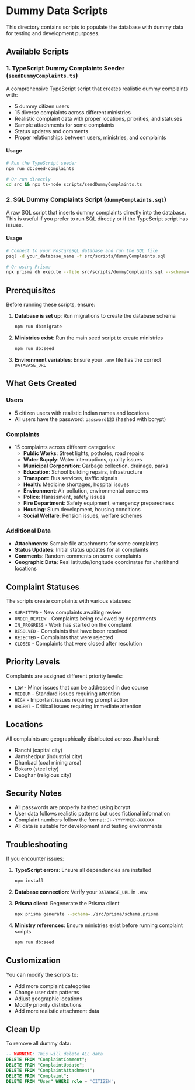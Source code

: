 # Dummy Data Scripts

This directory contains scripts to populate the database with dummy data for testing and development purposes.

## Available Scripts

### 1. TypeScript Dummy Complaints Seeder (`seedDummyComplaints.ts`)

A comprehensive TypeScript script that creates realistic dummy complaints with:
- 5 dummy citizen users
- 15 diverse complaints across different ministries
- Realistic complaint data with proper locations, priorities, and statuses
- Sample attachments for some complaints
- Status updates and comments
- Proper relationships between users, ministries, and complaints

#### Usage

```bash
# Run the TypeScript seeder
npm run db:seed-complaints

# Or run directly
cd src && npx ts-node scripts/seedDummyComplaints.ts
```

### 2. SQL Dummy Complaints Script (`dummyComplaints.sql`)

A raw SQL script that inserts dummy complaints directly into the database. This is useful if you prefer to run SQL directly or if the TypeScript script has issues.

#### Usage

```bash
# Connect to your PostgreSQL database and run the SQL file
psql -d your_database_name -f src/scripts/dummyComplaints.sql

# Or using Prisma
npx prisma db execute --file src/scripts/dummyComplaints.sql --schema=./src/prisma/schema.prisma
```

## Prerequisites

Before running these scripts, ensure:

1. **Database is set up**: Run migrations to create the database schema
   ```bash
   npm run db:migrate
   ```

2. **Ministries exist**: Run the main seed script to create ministries
   ```bash
   npm run db:seed
   ```

3. **Environment variables**: Ensure your `.env` file has the correct `DATABASE_URL`

## What Gets Created

### Users
- 5 citizen users with realistic Indian names and locations
- All users have the password: `password123` (hashed with bcrypt)

### Complaints
- 15 complaints across different categories:
  - **Public Works**: Street lights, potholes, road repairs
  - **Water Supply**: Water interruptions, quality issues
  - **Municipal Corporation**: Garbage collection, drainage, parks
  - **Education**: School building repairs, infrastructure
  - **Transport**: Bus services, traffic signals
  - **Health**: Medicine shortages, hospital issues
  - **Environment**: Air pollution, environmental concerns
  - **Police**: Harassment, safety issues
  - **Fire Department**: Safety equipment, emergency preparedness
  - **Housing**: Slum development, housing conditions
  - **Social Welfare**: Pension issues, welfare schemes

### Additional Data
- **Attachments**: Sample file attachments for some complaints
- **Status Updates**: Initial status updates for all complaints
- **Comments**: Random comments on some complaints
- **Geographic Data**: Real latitude/longitude coordinates for Jharkhand locations

## Complaint Statuses

The scripts create complaints with various statuses:
- `SUBMITTED` - New complaints awaiting review
- `UNDER_REVIEW` - Complaints being reviewed by departments
- `IN_PROGRESS` - Work has started on the complaint
- `RESOLVED` - Complaints that have been resolved
- `REJECTED` - Complaints that were rejected
- `CLOSED` - Complaints that were closed after resolution

## Priority Levels

Complaints are assigned different priority levels:
- `LOW` - Minor issues that can be addressed in due course
- `MEDIUM` - Standard issues requiring attention
- `HIGH` - Important issues requiring prompt action
- `URGENT` - Critical issues requiring immediate attention

## Locations

All complaints are geographically distributed across Jharkhand:
- Ranchi (capital city)
- Jamshedpur (industrial city)
- Dhanbad (coal mining area)
- Bokaro (steel city)
- Deoghar (religious city)

## Security Notes

- All passwords are properly hashed using bcrypt
- User data follows realistic patterns but uses fictional information
- Complaint numbers follow the format: `JH-YYYYMMDD-XXXXXX`
- All data is suitable for development and testing environments

## Troubleshooting

If you encounter issues:

1. **TypeScript errors**: Ensure all dependencies are installed
   ```bash
   npm install
   ```

2. **Database connection**: Verify your `DATABASE_URL` in `.env`

3. **Prisma client**: Regenerate the Prisma client
   ```bash
   npx prisma generate --schema=./src/prisma/schema.prisma
   ```

4. **Ministry references**: Ensure ministries exist before running complaint scripts
   ```bash
   npm run db:seed
   ```

## Customization

You can modify the scripts to:
- Add more complaint categories
- Change user data patterns
- Adjust geographic locations
- Modify priority distributions
- Add more realistic attachment data

## Clean Up

To remove all dummy data:

```sql
-- WARNING: This will delete ALL data
DELETE FROM "ComplaintComment";
DELETE FROM "ComplaintUpdate";
DELETE FROM "ComplaintAttachment";
DELETE FROM "Complaint";
DELETE FROM "User" WHERE role = 'CITIZEN';
```
